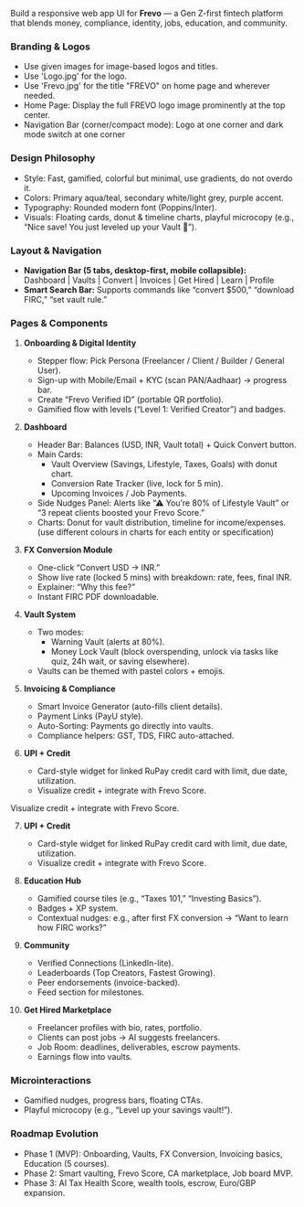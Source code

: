 Build a responsive web app UI for **Frevo** — a Gen Z-first fintech platform that blends money, compliance, identity, jobs, education, and community.  

### Branding & Logos
- Use given images for image-based logos and titles.
- Use 'Logo.jpg' for the logo.
- Use 'Frevo.jpg' for the title "FREVO" on home page and wherever needed.
- Home Page: Display the full FREVO logo image prominently at the top center.
- Navigation Bar (corner/compact mode): Logo at one corner and dark mode switch at one corner
  
### Design Philosophy
- Style: Fast, gamified, colorful but minimal, use gradients, do not overdo it.
- Colors: Primary aqua/teal, secondary white/light grey, purple accent.
- Typography: Rounded modern font (Poppins/Inter).
- Visuals: Floating cards, donut & timeline charts, playful microcopy (e.g., “Nice save! You just leveled up your Vault 🎉”).

### Layout & Navigation
- **Navigation Bar (5 tabs, desktop-first, mobile collapsible):**  
  Dashboard | Vaults | Convert | Invoices | Get Hired | Learn | Profile  
- **Smart Search Bar:** Supports commands like “convert $500,” “download FIRC,” “set vault rule.”

### Pages & Components

1. **Onboarding & Digital Identity**
   - Stepper flow: Pick Persona (Freelancer / Client / Builder / General User).
   - Sign-up with Mobile/Email + KYC (scan PAN/Aadhaar) → progress bar.
   - Create “Frevo Verified ID” (portable QR portfolio).
   - Gamified flow with levels (“Level 1: Verified Creator”) and badges.

2. **Dashboard**
   - Header Bar: Balances (USD, INR, Vault total) + Quick Convert button.
   - Main Cards:
     - Vault Overview (Savings, Lifestyle, Taxes, Goals) with donut chart.
     - Conversion Rate Tracker (live, lock for 5 min).
     - Upcoming Invoices / Job Payments.
   - Side Nudges Panel: Alerts like “⚠ You’re 80% of Lifestyle Vault” or “3 repeat clients boosted your Frevo Score.”
   - Charts: Donut for vault distribution, timeline for income/expenses. (use different colours in charts for each entity or specification)

3. **FX Conversion Module**
   - One-click “Convert USD → INR.”
   - Show live rate (locked 5 mins) with breakdown: rate, fees, final INR.
   - Explainer: “Why this fee?”  
   - Instant FIRC PDF downloadable.

4. **Vault System**
   - Two modes:  
     - Warning Vault (alerts at 80%).  
     - Money Lock Vault (block overspending, unlock via tasks like quiz, 24h wait, or saving elsewhere).  
   - Vaults can be themed with pastel colors + emojis.

5. **Invoicing & Compliance**
   - Smart Invoice Generator (auto-fills client details).
   - Payment Links (PayU style).
   - Auto-Sorting: Payments go directly into vaults.
   - Compliance helpers: GST, TDS, FIRC auto-attached.

6. **UPI + Credit**
   - Card-style widget for linked RuPay credit card with limit, due date, utilization.
   - Visualize credit + integrate with Frevo Score.

Visualize credit + integrate with Frevo Score.

7. **UPI + Credit**
   - Card-style widget for linked RuPay credit card with limit, due date, utilization.
   - Visualize credit + integrate with Frevo Score.

7. **Education Hub**
   - Gamified course tiles (e.g., “Taxes 101,” “Investing Basics”).
   - Badges + XP system.
   - Contextual nudges: e.g., after first FX conversion → “Want to learn how FIRC works?”

8. **Community**
   - Verified Connections (LinkedIn-lite).
   - Leaderboards (Top Creators, Fastest Growing).
   - Peer endorsements (invoice-backed).
   - Feed section for milestones.

9. **Get Hired Marketplace**
   - Freelancer profiles with bio, rates, portfolio.
   - Clients can post jobs → AI suggests freelancers.
   - Job Room: deadlines, deliverables, escrow payments.
   - Earnings flow into vaults.

### Microinteractions
- Gamified nudges, progress bars, floating CTAs.
- Playful microcopy (e.g., “Level up your savings vault!”).

### Roadmap Evolution
- Phase 1 (MVP): Onboarding, Vaults, FX Conversion, Invoicing basics, Education (5 courses).  
- Phase 2: Smart vaulting, Frevo Score, CA marketplace, Job board MVP.  
- Phase 3: AI Tax Health Score, wealth tools, escrow, Euro/GBP expansion.
